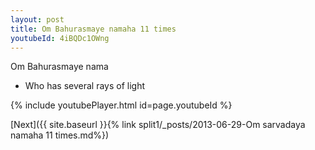 ```yaml
---
layout: post
title: Om Bahurasmaye namaha 11 times
youtubeId: 4iBQDc1OWng
---
```

 
 
Om Bahurasmaye nama 
 
 -  Who has several rays of light 
 
  
 
  
 
 
 
 
 
 


{% include youtubePlayer.html id=page.youtubeId %}
 
[Next]({{ site.baseurl }}{% link  split1/_posts/2013-06-29-Om sarvadaya namaha 11 times.md%})
 
